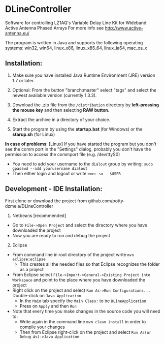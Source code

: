 DLineController
===============

Software for controlling LZ1AQ's Variable Delay Line Kit for Wideband Active Antenna Phased Arrays
For more info see http://www.active-antenna.eu/

The program is written in Java and supports the following operating systems:
win32, win64, linux_x86, linux_x86_64, linux_ia64, mac_os_x


Installation:
--------------

1) Make sure you have installed Java Runtime Environment (JRE) version 1.7 or later.

2) Optional: From the button "branch:master" select "tags" and select the newest available version (currently 1.3.3). 

3) Download the .zip file from the `/distribution` directory by **left-pressing the mouse key** and then selecting **RAW button**. 

4) Extract the archive in a directory of your choice.

4) Start the program by using the **startup.bat** (for Windows) or the **starup.sh** (for Linux)

**In case of problems**: 
[Linux] If you have started the program but you don't see the comm port in the "Settings" dialog, 
probably you don't have the permission to access the commport file (e.g. /dev/ttyS0)
* You need to add your username to the `dialout` group by writing: `sudo gpasswd --add yourusername dialout`
* Then either login and logout or write `exec su – $USER`


Development - IDE Installation:
-----------------

First clone or download the project from github.com/potty-dzmeia/DLineController

1) Netbeans [recommended]
* Go to `File->Open Project` and select the directory where you have downloaded the project
* Now you are ready to run and debug the project

2) Eclipse
* From command line in root directory of the project write `mvn eclipse:eclipse`
  * This creates all the needed files so that Eclipse recognizes the folder as a project
* From Eclipse select `File->Import->General->Existing Project into Workspace` and point to the place where you have downloaded the project
* Right click on the project and select `Run As->Run Configurations...` Double-click on `Java Application`
  * In the `Main` tab specify the `Main Class:` to be  `DLineApplication` 
  * Press on `Apply` and then `Run`
* Note that every time you make changes in the source code you will need to: 
  * Write again in the command line `mvn clean install` in order to compile your changes 
  * Then from Eclipse right-click on the project and select `Run As(or Debug As)->Java Application`
